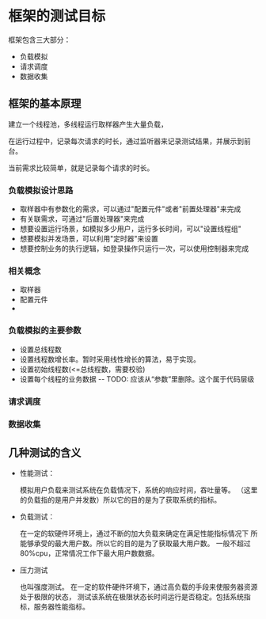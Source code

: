 # 框架的测试目标

框架包含三大部分：
 * 负载模拟
 * 请求调度
 * 数据收集

## 框架的基本原理

建立一个线程池，多线程运行取样器产生大量负载，

在运行过程中，记录每次请求的时长，通过监听器来记录测试结果，并展示到前台。

当前需求比较简单，就是记录每个请求的时长。

### 负载模拟设计思路

  * 取样器中有参数化的需求，可以通过"配置元件"或者"前置处理器"来完成
  * 有关联需求，可通过"后置处理器"来完成
  * 想要设置运行场景，如模拟多少用户，运行多长时间，可以"设置线程组"
  * 想要模拟并发场景，可以利用"定时器"来设置
  * 想要控制业务的执行逻辑，如登录操作只运行一次，可以使用控制器来完成

### 相关概念

* 取样器
* 配置元件
* 

### 负载模拟的主要参数

 * 设置总线程数
 * 设置线程数增长率。暂时采用线性增长的算法，易于实现。
 * 设置初始线程数(<=总线程数，需要校验)
 * 设置每个线程的业务数据 -- TODO: 应该从“参数”里删除。这个属于代码层级

### 请求调度



### 数据收集



## 几种测试的含义

 * 性能测试：
   <p>
   模拟用户负载来测试系统在负载情况下，系统的响应时间，吞吐量等。
   （这里的负载指的是用户并发数）所以它的目的是为了获取系统的指标。
   </p>
 * 负载测试：
   <p>
   在一定的软硬件环境上，通过不断的加大负载来确定在满足性能指标情况下
   所能够承受的最大用户数。所以它的目的是为了获取最大用户数。
   一般不超过80%cpu，正常情况工作下最大用户数数据。
   </p>

 * 压力测试
   <p>
   也叫强度测试。
   在一定的软件硬件环境下，通过高负载的手段来使服务器资源处于极限的状态，
   测试该系统在极限状态长时间运行是否稳定。包括系统指标，服务器性能指标。
   </p>
